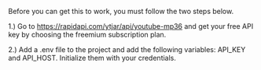 Before you can get this to work, you must follow the two steps below.

1.) Go to https://rapidapi.com/ytjar/api/youtube-mp36 and get your free API key by choosing the freemium subscription plan.

2.) Add a .env file to the project and add the following variables: API_KEY and API_HOST. Initialize them with your credentials.
